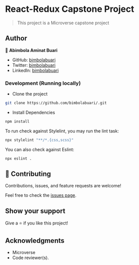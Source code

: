 # React-Redux Capstone Project

> This project is a Microverse capstone project


## Author

👤 **Abimbola Aminat Buari**

- GitHub: [bimbolabuari](https://github.com/bimbolabuari)
- Twitter: [bimbolabuari](https://twitter.com/bimbolabuari)
- LinkedIn: [bimbolabuari](https://linkedin.com/in/bimbolabuari)

### Development (Running locally)

- Clone the project

```bash
git clone https://github.com/bimbolabuari/.git

```

- Install Dependencies

```bash
npm install
```

To run check against Stylelint, you may run the lint task:

```bash
npx stylelint "**/*.{css,scss}"
```

You can also check against Eslint:

```bash
npx eslint .
```


## 🤝 Contributing

Contributions, issues, and feature requests are welcome!

Feel free to check the [issues page](../../issues/).


## Show your support

Give a ⭐️ if you like this project!

## Acknowledgments

- Microverse
- Code reviewer(s).